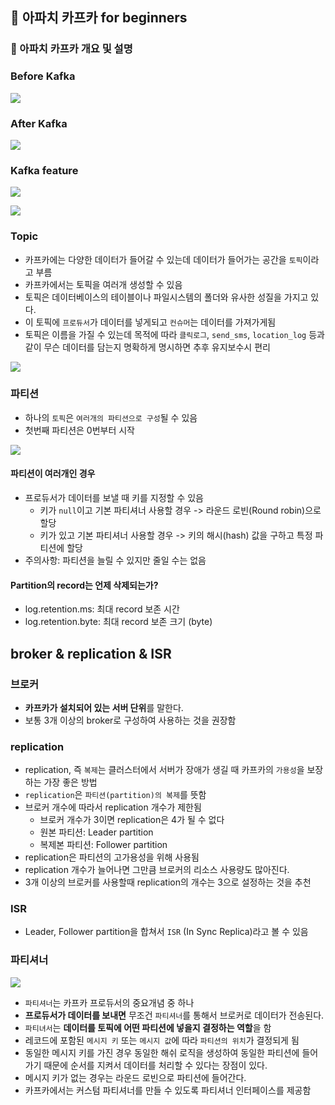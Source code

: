 ## :pushpin: 아파치 카프카 for beginners

### :seedling: 아파치 카프카 개요 및 설명

### Before Kafka
![](../images/before.png)

### After Kafka
![](../images/after.png)

### Kafka feature
![](../images/feature1.png)

![](../images/feature2.png)

### Topic
- 카프카에는 다양한 데이터가 들어갈 수 있는데 데이터가 들어가는 공간을 `토픽`이라고 부름
- 카프카에서는 토픽을 여러개 생성할 수 있음
- 토픽은 데이터베이스의 테이블이나 파일시스템의 폴더와 유사한 성질을 가지고 있다.
- 이 토픽에 `프로듀서`가 데이터를 넣게되고 `컨슈머`는 데이터를 가져가게됨
- 토픽은 이름을 가질 수 있는데 목적에 따라 `클릭로그`, `send_sms`, `location_log` 등과 같이 무슨 데이터를 담는지 명확하게 명시하면 추후 유지보수시 편리

![](../images/topic.png)

### 파티션
- 하나의 `토픽`은 `여러개의 파티션으로 구성`될 수 있음
- 첫번째 파티션은 0번부터 시작

![](../images/topic2.png)


#### 파티션이 여러개인 경우
- 프로듀서가 데이터를 보낼 때 키를 지정할 수 있음
  - 키가 `null`이고 기본 파티셔너 사용할 경우 -> 라운드 로빈(Round robin)으로 할당
  - 키가 있고 기본 파티셔너 사용할 경우 -> 키의 해시(hash) 값을 구하고 특정 파티션에 할당
- 주의사항: 파티션을 늘릴 수 있지만 줄일 수는 없음

#### Partition의 record는 언제 삭제되는가?
- log.retention.ms: 최대 record 보존 시간
- log.retention.byte: 최대 record 보존 크기 (byte)


## broker & replication & ISR 
### 브로커 
- **카프카가 설치되어 있는 서버 단위**를 말한다.
- 보통 3개 이상의 broker로 구성하여 사용하는 것을 권장함


### replication
- replication, 즉 `복제`는 클러스터에서 서버가 장애가 생길 때 카프카의 `가용성`을 보장하는 가장 좋은 방법
- `replication`은 `파티션(partition)의 복제`를 뜻함 
- 브로커 개수에 따라서 replication 개수가 제한됨
  - 브로커 개수가 3이면 replication은 4가 될 수 없다
  - 원본 파티션: Leader partition
  - 복제본 파티션: Follower partition
- replication은 파티션의 고가용성을 위해 사용됨
- replication 개수가 늘어나면 그만큼 브로커의 리소스 사용량도 많아진다.
- 3개 이상의 브로커를 사용할때 replication의 개수는 3으로 설정하는 것을 추천

### ISR
- Leader, Follower partition을 합쳐서 `ISR` (In Sync Replica)라고 볼 수 있음 


### 파티셔너
![](../images/partition.png)

- `파티셔너`는 카프카 프로듀서의 중요개념 중 하나
- **프로듀서가 데이터를 보내면** 무조건 `파티셔너`를 통해서 브로커로 데이터가 전송된다.
- `파티녀서`는 **데이터를 토픽에 어떤 파티션에 넣을지 결정하는 역할**을 함
- 레코드에 포함된 `메시지 키` 또는 `메시지 값`에 따라 `파티션의 위치`가 결정되게 됨
- 동일한 메시지 키를 가진 경우 동일한 해쉬 로직을 생성하여 동일한 파티션에 들어가기 때문에 순서를 지켜서 데이터를 처리할 수 있다는 장점이 있다.
- 메시지 키가 없는 경우는 라운드 로빈으로 파티션에 들어간다.
- 카프카에서는 커스텀 파티셔너를 만들 수 있도록 파티셔너 인터페이스를 제공함 